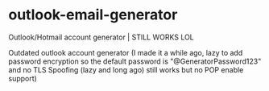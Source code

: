# outlook-email-generator
Outlook/Hotmail account generator | STILL WORKS LOL

Outdated outlook account generator (I made it a while ago, lazy to add password encryption so the default password is "@GeneratorPassword123" and no TLS Spoofing (lazy and long ago) still works but no POP enable support)
